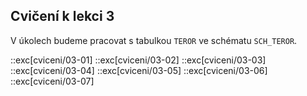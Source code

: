 ## Cvičení k lekci 3

V úkolech budeme pracovat s tabulkou `TEROR` ve schématu `SCH_TEROR`.

::exc[cviceni/03-01]
::exc[cviceni/03-02]
::exc[cviceni/03-03]
::exc[cviceni/03-04]
::exc[cviceni/03-05]
::exc[cviceni/03-06]
::exc[cviceni/03-07]
